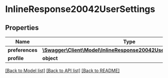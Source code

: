 # InlineResponse20042UserSettings

## Properties
Name | Type | Description | Notes
------------ | ------------- | ------------- | -------------
**preferences** | [**\Swagger\Client\Model\InlineResponse20042UserSettingsPreferences**](InlineResponse20042UserSettingsPreferences.md) |  | [optional] 
**profile** | **object** |  | [optional] 

[[Back to Model list]](../../README.md#documentation-for-models) [[Back to API list]](../../README.md#documentation-for-api-endpoints) [[Back to README]](../../README.md)


